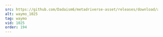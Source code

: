 ```yaml
---
src: https://github.com/Dadaism6/metadriverse-asset/releases/download/assetsv1.0.3/waymo_1025.mp4
alt: waymo_1025
tag: waymo
vid: 1025
order: 194
---
```

